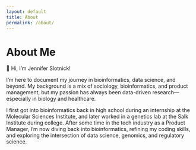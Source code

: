 ```yaml
---
layout: default
title: About
permalink: /about/
---
```

# About Me

👋 Hi, I’m Jennifer Slotnick!

I’m here to document my journey in bioinformatics, data science, and beyond. My background is a mix of sociology, bioinformatics, and product management, but my passion has always been data-driven research—especially in biology and healthcare.

I first got into bioinformatics back in high school during an internship at the Molecular Sciences Institute, and later worked in a genetics lab at the Salk Institute during college. After some time in the tech industry as a Product Manager, I’m now diving back into bioinformatics, refining my coding skills, and exploring the intersection of data science, genomics, and regulatory science.